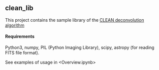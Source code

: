 ## clean_lib

This project contains the sample library of the [CLEAN deconvolution algorithm](https://en.wikipedia.org/wiki/CLEAN_(algorithm))

#### Requirements

Python3, numpy, PIL (Python Imaging Library), scipy, astropy (for reading FITS file format).

See examples of usage in <Overview.ipynb>